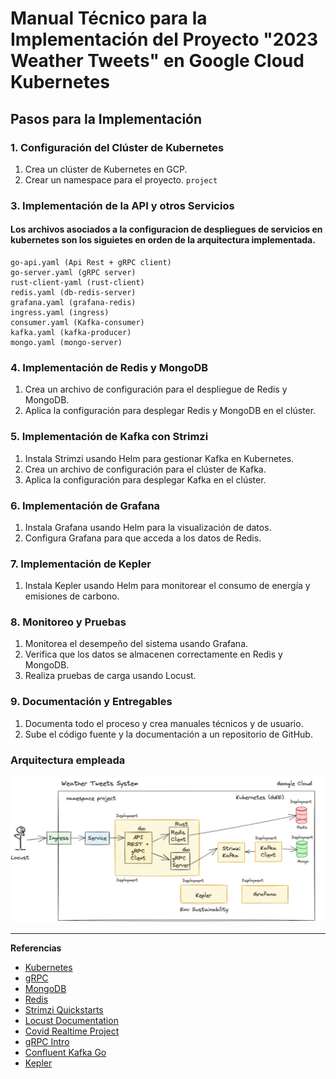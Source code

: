 # Manual Técnico para la Implementación del Proyecto "2023 Weather Tweets" en Google Cloud Kubernetes

## Pasos para la Implementación

### 1. Configuración del Clúster de Kubernetes

1. Crea un clúster de Kubernetes en GCP.
2. Crear un namespace para el proyecto. `project`

### 3. Implementación de la API y otros Servicios

#### Los archivos asociados a la configuracion de despliegues de servicios en kubernetes son los siguietes en orden de la arquitectura implementada.

    go-api.yaml (Api Rest + gRPC client)
    go-server.yaml (gRPC server)
    rust-client-yaml (rust-client)
    redis.yaml (db-redis-server)
    grafana.yaml (grafana-redis)
    ingress.yaml (ingress)
    consumer.yaml (Kafka-consumer)
    kafka.yaml (kafka-producer)
    mongo.yaml (mongo-server)

### 4. Implementación de Redis y MongoDB

1. Crea un archivo de configuración para el despliegue de Redis y MongoDB.
2. Aplica la configuración para desplegar Redis y MongoDB en el clúster.

### 5. Implementación de Kafka con Strimzi

1. Instala Strimzi usando Helm para gestionar Kafka en Kubernetes.
2. Crea un archivo de configuración para el clúster de Kafka.
3. Aplica la configuración para desplegar Kafka en el clúster.

### 6. Implementación de Grafana

1. Instala Grafana usando Helm para la visualización de datos.
2. Configura Grafana para que acceda a los datos de Redis.

### 7. Implementación de Kepler

1. Instala Kepler usando Helm para monitorear el consumo de energía y emisiones de carbono.

### 8. Monitoreo y Pruebas

1. Monitorea el desempeño del sistema usando Grafana.
2. Verifica que los datos se almacenen correctamente en Redis y MongoDB.
3. Realiza pruebas de carga usando Locust.

### 9. Documentación y Entregables

1. Documenta todo el proceso y crea manuales técnicos y de usuario.
2. Sube el código fuente y la documentación a un repositorio de GitHub.

### Arquitectura empleada

![alt text](image.png)

---

**Referencias**

- [Kubernetes](https://kubernetes.io/)
- [gRPC](https://grpc.io/)
- [MongoDB](https://www.mongodb.com/)
- [Redis](https://redis.io/)
- [Strimzi Quickstarts](https://strimzi.io/quickstarts/)
- [Locust Documentation](https://docs.locust.io/en/stable/)
- [Covid Realtime Project](https://www.youtube.com/watch?v=IOMQ2ijkKQs)
- [gRPC Intro](https://www.youtube.com/watch?v=ftefB0t61w)
- [Confluent Kafka Go](https://github.com/confluentinc/confluent-kafka-go)
- [Kepler](https://sustainable-computing.io/)
